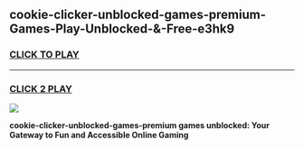 
## cookie-clicker-unblocked-games-premium-Games-Play-Unblocked-&-Free-e3hk9
<h3>
<a href="https://premium76.site?title=cookie-clicker-unblocked-games-premium&ref=24A">CLICK TO PLAY</a></h3>
<hr>

<h3>
<a href="https://premium76.site?title=cookie-clicker-unblocked-games-premium&ref=24A">CLICK 2 PLAY</a>
  
</h3>

<a href="https://premium76.site?title=cookie-clicker-unblocked-games-premium&ref=24A"><img src="https://clearcache.store/games.png"></a>


**cookie-clicker-unblocked-games-premium games unblocked: Your Gateway to Fun and Accessible Online Gaming**
